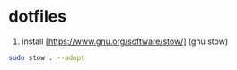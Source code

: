 # dotfiles

1) install [https://www.gnu.org/software/stow/] (gnu stow)
```bash
sudo stow . --adopt
```
